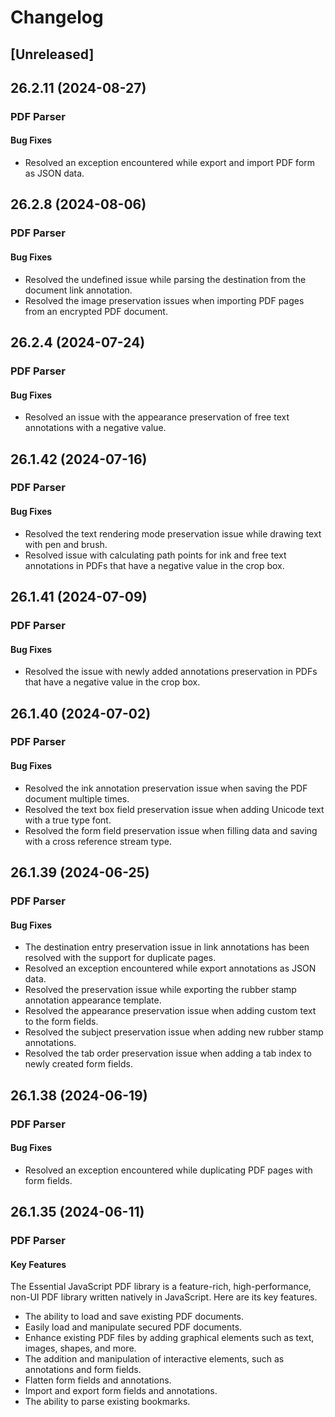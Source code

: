 # Changelog

## [Unreleased]

## 26.2.11 (2024-08-27)

### PDF Parser

#### Bug Fixes

- Resolved an exception encountered while export and import PDF form as JSON data.

## 26.2.8 (2024-08-06)

### PDF Parser

#### Bug Fixes

- Resolved the undefined issue while parsing the destination from the document link annotation.
- Resolved the image preservation issues when importing PDF pages from an encrypted PDF document.

## 26.2.4 (2024-07-24)

### PDF Parser

#### Bug Fixes

- Resolved an issue with the appearance preservation of free text annotations with a negative value.

## 26.1.42 (2024-07-16)

### PDF Parser

#### Bug Fixes

- Resolved the text rendering mode preservation issue while drawing text with pen and brush.
- Resolved issue with calculating path points for ink and free text annotations in PDFs that have a negative value in the crop box.

## 26.1.41 (2024-07-09)

### PDF Parser

#### Bug Fixes

- Resolved the issue with newly added annotations preservation in PDFs that have a negative value in the crop box.

## 26.1.40 (2024-07-02)

### PDF Parser

#### Bug Fixes

- Resolved the ink annotation preservation issue when saving the PDF document multiple times.
- Resolved the text box field preservation issue when adding Unicode text with a true type font.
- Resolved the form field preservation issue when filling data and saving with a cross reference stream type.

## 26.1.39 (2024-06-25)

### PDF Parser

#### Bug Fixes

- The destination entry preservation issue in link annotations has been resolved with the support for duplicate pages.
- Resolved an exception encountered while export annotations as JSON data.
- Resolved the preservation issue while exporting the rubber stamp annotation appearance template.
- Resolved the appearance preservation issue when adding custom text to the form fields.
- Resolved the subject preservation issue when adding new rubber stamp annotations.
- Resolved the tab order preservation issue when adding a tab index to newly created form fields.

## 26.1.38 (2024-06-19)

### PDF Parser

#### Bug Fixes

- Resolved an exception encountered while duplicating PDF pages with form fields.

## 26.1.35 (2024-06-11)

### PDF Parser

#### Key Features

The Essential JavaScript PDF library is a feature-rich, high-performance, non-UI PDF library written natively in JavaScript. Here are its key features.

- The ability to load and save existing PDF documents.
- Easily load and manipulate secured PDF documents.
- Enhance existing PDF files by adding graphical elements such as text, images, shapes, and more.
- The addition and manipulation of interactive elements, such as annotations and form fields.
- Flatten form fields and annotations.
- Import and export form fields and annotations.
- The ability to parse existing bookmarks.
